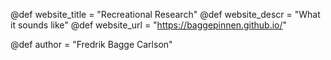 <!--
Add here global page variables to use throughout your
website.
The website_* must be defined for the RSS to work
-->
@def website_title = "Recreational Research"
@def website_descr = "What it sounds like"
@def website_url   = "https://baggepinnen.github.io/"

@def author = "Fredrik Bagge Carlson"

<!--
Add here global latex commands to use throughout your
pages. It can be math commands but does not need to be.
For instance:
* \newcommand{\phrase}{This is a long phrase to copy.}
-->
